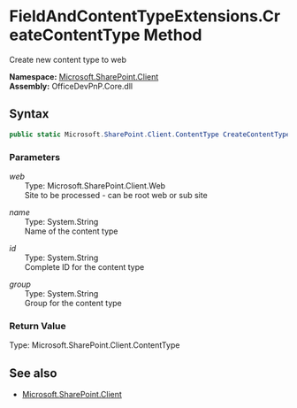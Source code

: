 # FieldAndContentTypeExtensions.CreateContentType Method  
Create new content type to web  

**Namespace:** [Microsoft.SharePoint.Client](Microsoft.SharePoint.Client.md)  
**Assembly:** OfficeDevPnP.Core.dll  
## Syntax
```C#
public static Microsoft.SharePoint.Client.ContentType CreateContentType(Web web, String name, String id, String group)
```
### Parameters
*web*  
&emsp;&emsp;Type: Microsoft.SharePoint.Client.Web  
&emsp;&emsp;Site to be processed - can be root web or sub site  
  
*name*  
&emsp;&emsp;Type: System.String  
&emsp;&emsp;Name of the content type  
  
*id*  
&emsp;&emsp;Type: System.String  
&emsp;&emsp;Complete ID for the content type  
  
*group*  
&emsp;&emsp;Type: System.String  
&emsp;&emsp;Group for the content type  
  
### Return Value
Type: Microsoft.SharePoint.Client.ContentType  


## See also
- [Microsoft.SharePoint.Client](Microsoft.SharePoint.Client.md)
